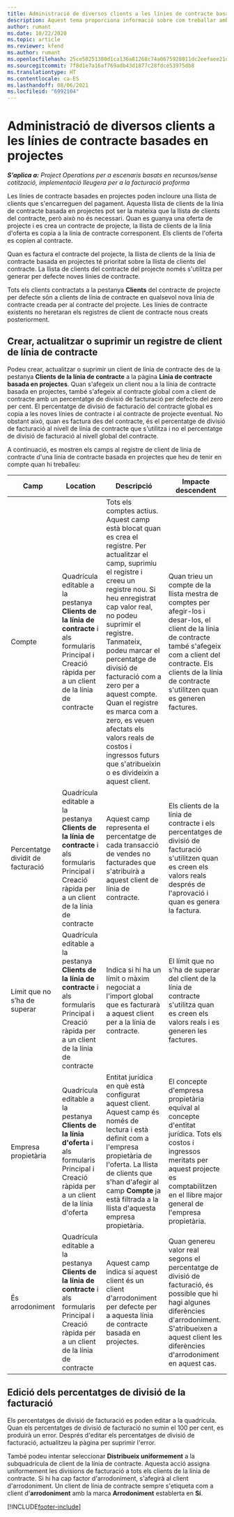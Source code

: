 ```yaml
---
title: Administració de diversos clients a les línies de contracte basades en projectes
description: Aquest tema proporciona informació sobre com treballar amb línies de contracte i contractes que contenen diversos clients.
author: rumant
ms.date: 10/22/2020
ms.topic: article
ms.reviewer: kfend
ms.author: rumant
ms.openlocfilehash: 25ce50251380d1ca136a81268c74a0675928011dc2eefaee21df83cdd62845a9
ms.sourcegitcommit: 7f8d1e7a16af769adb43d1877c28fdce53975db8
ms.translationtype: HT
ms.contentlocale: ca-ES
ms.lasthandoff: 08/06/2021
ms.locfileid: "6992104"
---
```

# <a name="manage-multiple-customers-on-project-based-contract-lines"></a>Administració de diversos clients a les línies de contracte basades en projectes

_**S'aplica a:** Project Operations per a escenaris basats en recursos/sense cotització, implementació lleugera per a la facturació proforma_

Les línies de contracte basades en projectes poden incloure una llista de clients que s'encarreguen del pagament. Aquesta llista de clients de la línia de contracte basada en projectes pot ser la mateixa que la llista de clients del contracte, però això no és necessari. Quan es guanya una oferta de projecte i es crea un contracte de projecte, la llista de clients de la línia d'oferta es copia a la línia de contracte corresponent. Els clients de l'oferta es copien al contracte.

Quan es factura el contracte del projecte, la llista de clients de la línia de contracte basada en projectes té prioritat sobre la llista de clients del contracte. La llista de clients del contracte del projecte només s'utilitza per generar per defecte noves línies de contracte.

Tots els clients contractats a la pestanya **Clients** del contracte de projecte per defecte són a clients de línia de contracte en qualsevol nova línia de contracte creada per al contracte del projecte. Les línies de contracte existents no heretaran els registres de client de contracte nous creats posteriorment.

## <a name="create-update-or-delete-a-contract-line-customer-record"></a>Crear, actualitzar o suprimir un registre de client de línia de contracte

Podeu crear, actualitzar o suprimir un client de línia de contracte des de la pestanya **Clients de la línia de contracte** a la pàgina **Línia de contracte basada en projectes**. Quan s'afegeix un client nou a la línia de contracte basada en projectes, també s'afegeix al contracte global com a client de contracte amb un percentatge de divisió de facturació per defecte del zero per cent. El percentatge de divisió de facturació del contracte global es copia a les noves línies de contracte i al contracte de projecte eventual. No obstant això, quan es factura des del contracte, és el percentatge de divisió de facturació al nivell de línia de contracte que s'utilitza i no el percentatge de divisió de facturació al nivell global del contracte. 

A continuació, es mostren els camps al registre de client de línia de contracte d'una línia de contracte basada en projectes que heu de tenir en compte quan hi treballeu:

| Camp | Location | Descripció | Impacte descendent |
| --- | --- | --- | --- |
| Compte | Quadrícula editable a la pestanya **Clients de la línia de contracte** i als formularis Principal i Creació ràpida per a un client de la línia de contracte | Tots els comptes actius. Aquest camp està blocat quan es crea el registre. Per actualitzar el camp, suprimiu el registre i creeu un registre nou. Si heu enregistrat cap valor real, no podeu suprimir el registre. Tanmateix, podeu marcar el percentatge de divisió de facturació com a zero per a aquest compte. Quan el registre es marca com a zero, es veuen afectats els valors reals de costos i ingressos futurs que s'atribueixin o es divideixin a aquest client. | Quan trieu un compte de la llista mestra de comptes per afegir-los i desar-los, el client de la línia de contracte també s'afegeix com a client del contracte. Els clients de la línia de contracte s'utilitzen quan es generen factures. |
| Percentatge dividit de facturació | Quadrícula editable a la pestanya **Clients de la línia de contracte** i als formularis Principal i Creació ràpida per a un client de la línia de contracte | Aquest camp representa el percentatge de cada transacció de vendes no facturades que s'atribuirà a aquest client de línia de contracte. | Els clients de la línia de contracte i els percentatges de divisió de facturació s'utilitzen quan es creen els valors reals després de l'aprovació i quan es genera la factura. |
| Límit que no s’ha de superar | Quadrícula editable a la pestanya **Clients de la línia de contracte** i als formularis Principal i Creació ràpida per a un client de la línia de contracte | Indica si hi ha un límit o màxim negociat a l'import global que es facturarà a aquest client per a la línia de contracte. | El límit que no s'ha de superar del client de la línia de contracte s'utilitza quan es creen els valors reals i es generen les factures. |
| Empresa propietària | Quadrícula editable a la pestanya **Clients de la línia d'oferta** i als formularis Principal i Creació ràpida per a un client de la línia d'oferta | Entitat jurídica en què està configurat aquest client. Aquest camp és només de lectura i està definit com a l'empresa propietària de l'oferta. La llista de clients que s'han d'afegir al camp **Compte** ja està filtrada a la llista d'aquesta empresa propietària. | El concepte d'empresa propietària equival al concepte d'entitat jurídica. Tots els costos i ingressos meritats per aquest projecte es comptabilitzen en el llibre major general de l'empresa propietària. |
| És arrodoniment | Quadrícula editable a la pestanya **Clients de la línia de contracte** i als formularis Principal i Creació ràpida per a un client de la línia de contracte | Aquest camp indica si aquest client és un client d'arrodoniment per defecte per a aquesta línia de contracte basada en projectes. | Quan genereu valor real segons el percentatge de divisió de facturació, és possible que hi hagi algunes diferències d'arrodoniment. S'atribueixen a aquest client les diferències d'arrodoniment en aquest cas. |

## <a name="edit-billing-split-percentages"></a>Edició dels percentatges de divisió de la facturació

Els percentatges de divisió de facturació es poden editar a la quadrícula. Quan els percentatges de divisió de facturació no sumin el 100 per cent, es produirà un error. Després d'editar els percentatges de divisió de facturació, actualitzeu la pàgina per suprimir l'error.

També podeu intentar seleccionar **Distribueix uniformement** a la subquadrícula de client de la línia de contracte. Aquesta acció assigna uniformement les divisions de facturació a tots els clients de la línia de contracte. Si hi ha cap factor d'arrodoniment, s'afegirà al client d'arrodoniment. Un client de línia de contracte sempre s'etiqueta com a client d'**arrodoniment** amb la marca **Arrodoniment** establerta en **Sí**.


[!INCLUDE[footer-include](../includes/footer-banner.md)]